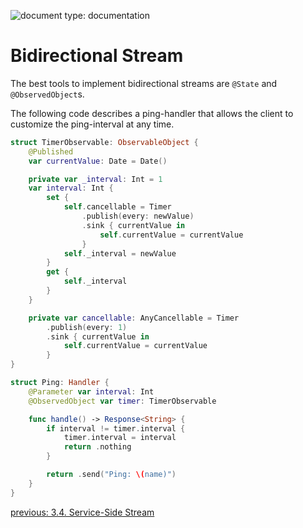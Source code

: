 <!--
                  
This source file is part of the Apodini open source project

SPDX-FileCopyrightText: 2019-2021 Paul Schmiedmayer and the Apodini project authors (see CONTRIBUTORS.md) <paul.schmiedmayer@tum.de>

SPDX-License-Identifier: MIT
             
-->

![document type: documentation](https://apodini.github.io/resources/markdown-labels/document_type_documentation.svg)

# Bidirectional Stream

The best tools to implement bidirectional streams are `@State` and `@ObservedObject`s.

The following code describes a ping-handler that allows the client to customize the ping-interval at any time.

```swift
struct TimerObservable: ObservableObject {
    @Published 
    var currentValue: Date = Date()

    private var _interval: Int = 1
    var interval: Int {
        set {
            self.cancellable = Timer
                .publish(every: newValue)
                .sink { currentValue in
                    self.currentValue = currentValue
                }
            self._interval = newValue
        }
        get {
            self._interval
        }
    }

    private var cancellable: AnyCancellable = Timer
        .publish(every: 1)
        .sink { currentValue in
            self.currentValue = currentValue
        }
}

struct Ping: Handler {
    @Parameter var interval: Int
    @ObservedObject var timer: TimerObservable

    func handle() -> Response<String> {
        if interval != timer.interval {
            timer.interval = interval
            return .nothing
        }

        return .send("Ping: \(name)")
    }
}
```

[previous: 3.4. Service-Side Stream](./3.4.%20Service-Side%20Stream.md)